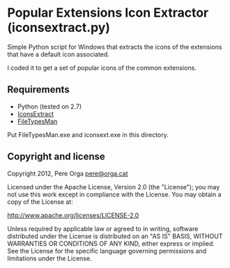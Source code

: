 Popular Extensions Icon Extractor (iconsextract.py)
===================================================

Simple Python script for Windows that extracts the icons of the extensions that have a default icon associated.

I coded it to get a set of popular icons of the common extensions.


Requirements
------------

+ Python (tested on 2.7)
+ [IconsExtract](http://www.nirsoft.net/utils/iconsext.html)
+ [FileTypesMan](http://www.nirsoft.net/utils/file_types_manager.html)

Put FileTypesMan.exe and iconsext.exe in this directory.


Copyright and license
---------------------

Copyright 2012, Pere Orga <pere@orga.cat>

Licensed under the Apache License, Version 2.0 (the "License");
you may not use this work except in compliance with the License.
You may obtain a copy of the License at:

   http://www.apache.org/licenses/LICENSE-2.0

Unless required by applicable law or agreed to in writing, software
distributed under the License is distributed on an "AS IS" BASIS,
WITHOUT WARRANTIES OR CONDITIONS OF ANY KIND, either express or implied.
See the License for the specific language governing permissions and
limitations under the License.
